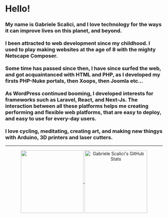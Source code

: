 <h1 align="left">Hello!</h1>

<h3 align="left">My name is Gabriele Scalici, and I love technology for the ways it can improve lives on this planet, and beyond.
<br/><br />
I been attracted to web development since my childhood. I used to play making websites at the age of 8 with the mighty Netscape Composer.
<br/><br />
Some time has passed since then, I have since surfed the web, and got acquaintanced with HTML and PHP, as I developed my firsts PHP-Nuke portals, then Xoops, then Joomla etc...
<br/><br />
As WordPress continued booming, I developed interests for frameworks such as Laravel, React, and Next-Js. The interaction between all these platforms helps me creating performing and flexible web platforms, that are easy to deploy, and easy to use for every-day users.
<br/><br />
I love cycling, meditating, creating art, and making new thingys with Arduino, 3D printers and laser cutters.
</h3>

<hr />
<p align="center">
<a href="https://github.com/gabacode">
  <img height="200" align="center" src="https://github-readme-stats-six-rho.vercel.app/api?username=gabacode&show_icons=true&hide_border=false&count_private=true" />
</a>
<a href="https://github.com/gabacode">
  <img height="200" align="center" src="https://github-readme-stats.vercel.app/api/top-langs/?username=gabacode&hide=html,css" alt="Gabriele Scalici's GitHub Stats" />
</a>
  </p>
